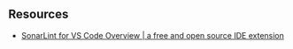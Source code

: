 


## Resources
- [SonarLint for VS Code Overview | a free and open source IDE extension](https://www.youtube.com/watch?v=m8sAdYCIWhY)